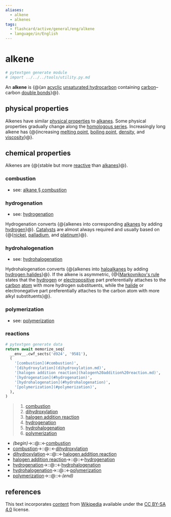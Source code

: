 ```yaml
---
aliases:
  - alkene
  - alkenes
tags:
  - flashcard/active/general/eng/alkene
  - language/in/English
---
```


# alkene

```Python
# pytextgen generate module
# import ../../../tools/utility.py.md
```

An __alkene__ is {@{an [acyclic](open-chain%20compound.md) [unsaturated hydrocarbon](unsaturated%20hydrocarbon.md) containing [carbon](carbon.md)–carbon [double bonds](double%20bond.md)}@}.

## physical properties

Alkenes have similar [physical properties](physical%20property.md) to [alkanes](alkane.md). Some physical properties gradually change along the [homologous series](homologous%20series.md). Increasingly long alkene has {@{increasing [melting point](melting%20point.md), [boiling point](boiling%20point.md), [density](density.md), and [viscosity](viscosity.md)}@}.

## chemical properties

Alkenes are {@{stable but more [reactive](reactivity%20(chemistry).md) than [alkanes](alkane.md)}@}.

### combustion

- see: [alkane § combustion](alkane.md#combustion)

### hydrogenation

- see: [hydrogenation](hydrogenation.md)

Hydrogenation converts {@{alkenes into corresponding [alkanes](alkane.md) by adding [hydrogen](hydrogen.md)}@}. [Catalysts](catalysis.md) are almost always required and usually based on {@{[nickel](nickel.md), [palladium](palladium.md), and [platinum](platinum.md)}@}.

### hydrohalogenation

- see: [hydrohalogenation](hyydrohalogenation.md)

Hydrohalogenation converts {@{alkenes into [haloalkanes](haloalkane.md) by adding [hydrogen halides](hydrogen%20halide.md)}@}. If the alkene is asymmetric, {@{[Markovnikov's rule](Markovnikov's%20rule.md) states that the [hydrogen](hydrogen.md) or [electropositive](electronegativity.md) part preferentially attaches to the [carbon](carbon.md) [atom](atom.md) with more hydrogen substituents, while the [halide](halide.md) or electronegative part preferentially attaches to the carbon atom with more alkyl substituents}@}.

### polymerization

- see: [polymerization](polymerization.md)

### reactions

```Python
# pytextgen generate data
return await memorize_seq(
  __env__.cwf_sects('d924', '9581'),
  (
    '[combustion](#combustion)',
    '[dihydroxylation](dihydroxylation.md)',
    '[halogen addition reaction](halogen%20addition%20reaction.md)',
    '[hydrogenation](#hydrogenation)',
    '[hydrohalogenation](#hydrohalogenation)',
    '[polymerization](#polymerization)',
  ),
)
```

<!--pytextgen generate section="d924"--><!-- The following content is generated at 2024-03-07T10:22:08.855746+08:00. Any edits will be overridden! -->

> 1. [combustion](#combustion)
> 2. [dihydroxylation](dihydroxylation.md)
> 3. [halogen addition reaction](halogen%20addition%20reaction.md)
> 4. [hydrogenation](#hydrogenation)
> 5. [hydrohalogenation](#hydrohalogenation)
> 6. [polymerization](#polymerization)

<!--/pytextgen-->

<!--pytextgen generate section="9581"--><!-- The following content is generated at 2024-01-04T20:17:51.170254+08:00. Any edits will be overridden! -->

- _(begin)_→::@::←[combustion](#combustion)
- [combustion](#combustion)→::@::←[dihydroxylation](dihydroxylation.md)
- [dihydroxylation](dihydroxylation.md)→::@::←[halogen addition reaction](halogen%20addition%20reaction.md)
- [halogen addition reaction](halogen%20addition%20reaction.md)→::@::←[hydrogenation](#hydrogenation)
- [hydrogenation](#hydrogenation)→::@::←[hydrohalogenation](#hydrohalogenation)
- [hydrohalogenation](#hydrohalogenation)→::@::←[polymerization](#polymerization)
- [polymerization](#polymerization)→::@::←_(end)_

<!--/pytextgen-->

## references

This text incorporates [content](https://en.wikipedia.org/wiki/alkene) from [Wikipedia](Wikipedia.md) available under the [CC BY-SA 4.0](https://creativecommons.org/licenses/by-sa/4.0/) license.

